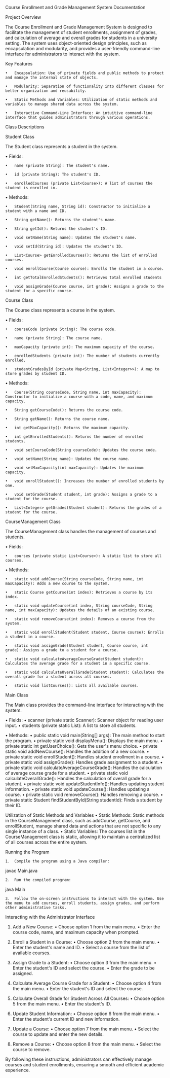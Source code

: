 Course Enrollment and Grade Management System Documentation

Project Overview

The Course Enrollment and Grade Management System is designed to facilitate the management of student enrollments, assignment of grades, and calculation of average and overall grades for students in a university setting. The system uses object-oriented design principles, such as encapsulation and modularity, and provides a user-friendly command-line interface for administrators to interact with the system.

Key Features

	•	Encapsulation: Use of private fields and public methods to protect and manage the internal state of objects.
	
	•	Modularity: Separation of functionality into different classes for better organization and reusability.
	
	•	Static Methods and Variables: Utilization of static methods and variables to manage shared data across the system.
	
	•	Interactive Command-Line Interface: An intuitive command-line interface that guides administrators through various operations.

Class Descriptions

Student Class

The Student class represents a student in the system.

•	Fields:

	•	name (private String): The student's name.
	
	•	id (private String): The student's ID.
	
	•	enrolledCourses (private List<Course>): A list of courses the student is enrolled in.

•	Methods:

	•	Student(String name, String id): Constructor to initialize a student with a name and ID.
	
	•	String getName(): Returns the student's name.
	
	•	String getId(): Returns the student's ID.
	
	•	void setName(String name): Updates the student's name.

	•	void setId(String id): Updates the student's ID.
	
	•	List<Course> getEnrolledCourses(): Returns the list of enrolled courses.
	
	•	void enrollCourse(Course course): Enrolls the student in a course.
	
	•	int getTotalEnrolledStudents(): Retrieves total enrolled students
	
	•	void assignGrade(Course course, int grade): Assigns a grade to the student for a specific course.

Course Class

The Course class represents a course in the system.

•	Fields:

	•	courseCode (private String): The course code.
	
	•	name (private String): The course name.
	
	•	maxCapacity (private int): The maximum capacity of the course.
	
	•	enrolledStudents (private int): The number of students currently enrolled.
	
	•	studentGradesById (private Map<String, List<Integer>>): A map to store grades by student ID.

•	Methods:

	•	Course(String courseCode, String name, int maxCapacity): Constructor to initialize a course with a code, name, and maximum capacity.
	
	•	String getCourseCode(): Returns the course code.
 
	•	String getName(): Returns the course name.
 
	•	int getMaxCapacity(): Returns the maximum capacity.
 
	•	int getEnrolledStudents(): Returns the number of enrolled students.
 
	•	void setCourseCode(String courseCode): Updates the course code.
 
	•	void setName(String name): Updates the course name.
 
	•	void setMaxCapacity(int maxCapacity): Updates the maximum capacity.
 
	•	void enrollStudent(): Increases the number of enrolled students by one.
 
	•	void setGrade(Student student, int grade): Assigns a grade to a student for the course.
 
	•	List<Integer> getGrades(Student student): Returns the grades of a student for the course.

CourseManagement Class

The CourseManagement class handles the management of courses and students.

•	Fields:

	•	courses (private static List<Course>): A static list to store all courses.
 
•	Methods:

	•	static void addCourse(String courseCode, String name, int maxCapacity): Adds a new course to the system.
 
	•	static Course getCourse(int index): Retrieves a course by its index.
 
	•	static void updateCourse(int index, String courseCode, String name, int maxCapacity): Updates the details of an existing course.
 
	•	static void removeCourse(int index): Removes a course from the system.
 
	•	static void enrollStudent(Student student, Course course): Enrolls a student in a course.
 
	•	static void assignGrade(Student student, Course course, int grade): Assigns a grade to a student for a course.
 
	•	static void calculateAverageCourseGrade(Student student): Calculates the average grade for a student in a specific course.
 
	•	static void calculateOverallGrade(Student student): Calculates the overall grade for a student across all courses.
 
	•	static void listCourses(): Lists all available courses.

Main Class

The Main class provides the command-line interface for interacting with the system.

•	Fields:
	•	scanner (private static Scanner): Scanner object for reading user input.
	•	students (private static List<Student>): A list to store all students.
 
•	Methods:
	•	public static void main(String[] args): The main method to start the program.
	•	private static void displayMenu(): Displays the main menu.
	•	private static int getUserChoice(): Gets the user's menu choice.
	•	private static void addNewCourse(): Handles the addition of a new course.
	•	private static void enrollStudent(): Handles student enrollment in a course.
	•	private static void assignGrade(): Handles grade assignment to a student.
	•	private static void calculateAverageCourseGrade(): Handles the calculation of average course grade for a student.
	•	private static void calculateOverallGrade(): Handles the calculation of overall grade for a student.
	•	private static void updateStudentInfo(): Handles updating student information.
	•	private static void updateCourse(): Handles updating a course.
	•	private static void removeCourse(): Handles removing a course.
	•	private static Student findStudentById(String studentId): Finds a student by their ID.

Utilization of Static Methods and Variables
	•	Static Methods: Static methods in the CourseManagement class, such as addCourse, getCourse, and enrollStudent, manage shared data and actions that are not specific to any single instance of a class.
	•	Static Variables: The courses list in the CourseManagement class is static, allowing it to maintain a centralized list of all courses across the entire system.

Running the Program

	1.	Compile the program using a Java compiler:
 
javac Main.java 

	2.	Run the compiled program:
 
java Main 

	3.	Follow the on-screen instructions to interact with the system. Use the menu to add courses, enroll students, assign grades, and perform other administrative tasks.

Interacting with the Administrator Interface

1.	Add a New Course:
	•	Choose option 1 from the main menu.
	•	Enter the course code, name, and maximum capacity when prompted.

3.	Enroll a Student in a Course:
	•	Choose option 2 from the main menu.
	•	Enter the student's name and ID.
	•	Select a course from the list of available courses.

5.	Assign Grade to a Student:
	•	Choose option 3 from the main menu.
	•	Enter the student's ID and select the course.
	•	Enter the grade to be assigned.

7.	Calculate Average Course Grade for a Student:
	•	Choose option 4 from the main menu.
	•	Enter the student's ID and select the course.

9.	Calculate Overall Grade for Student Across All Courses:
	•	Choose option 5 from the main menu.
	•	Enter the student's ID.

11.	Update Student Information:
	•	Choose option 6 from the main menu.
	•	Enter the student's current ID and new information.

13.	Update a Course:
	•	Choose option 7 from the main menu.
	•	Select the course to update and enter the new details.

15.	Remove a Course:
	•	Choose option 8 from the main menu.
	•	Select the course to remove.

By following these instructions, administrators can effectively manage courses and student enrollments, ensuring a smooth and efficient academic experience.
